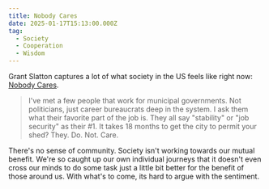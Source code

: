 ```yaml
---
title: Nobody Cares
date: 2025-01-17T15:13:00.000Z
tag:
  - Society
  - Cooperation
  - Wisdom
---
```

Grant Slatton captures a lot of what society in the US feels like right now: [Nobody Cares](https://grantslatton.com/nobody-cares).

> I've met a few people that work for municipal governments. Not politicians, just career bureaucrats deep in the system. I ask them what their favorite part of the job is. They all say "stability" or "job security" as their #1. It takes 18 months to get the city to permit your shed? They. Do. Not. Care.

There's no sense of community. Society isn't working towards our mutual benefit. We're so caught up our own individual journeys that it doesn't even cross our minds to do some task just a little bit better for the benefit of those around us. With what's to come, its hard to argue with the sentiment.
